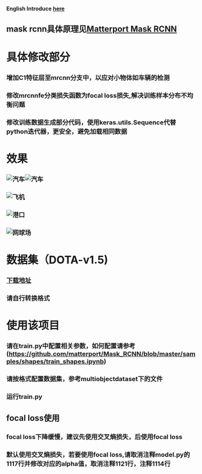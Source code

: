 #### English Introduce [here](https://github.com/mohuazheliu/Mask_RCNN/blob/master/English/README.md)

## mask rcnn具体原理见[Matterport Mask RCNN](https://github.com/matterport/Mask_RCNN)
# 具体修改部分
### 增加C1特征层至mrcnn分支中，以应对小物体如车辆的检测
### 修改mrcnnfe分类损失函数为focal loss损失,解决训练样本分布不均衡问题
### 修改训练数据生成部分代码，使用keras.utils.Sequence代替python迭代器，更安全，避免加载相同数据
# 效果
### ![汽车](https://github.com/mohuazheliu/Mask_RCNN/blob/master/images/61.jpg)![汽车](https://github.com/mohuazheliu/Mask_RCNN/blob/master/images/3664.jpg)
### ![飞机](https://github.com/mohuazheliu/Mask_RCNN/blob/master/images/438.jpg)
### ![港口](https://github.com/mohuazheliu/Mask_RCNN/blob/master/images/1841.jpg)
### ![网球场](https://github.com/mohuazheliu/Mask_RCNN/blob/master/images/474.jpg)
# 数据集（DOTA-v1.5)
### [下载地址](https://captain-whu.github.io/DOAI2019/dataset.html)
### 请自行转换格式
# 使用该项目
### 请在train.py中配置相关参数，如何配置请参考(https://github.com/matterport/Mask_RCNN/blob/master/samples/shapes/train_shapes.ipynb)
### 请按格式配置数据集，参考multiobjectdataset下的文件
### 运行train.py
## focal loss使用
### focal loss下降缓慢，建议先使用交叉熵损失，后使用focal loss
### 默认使用交叉熵损失，若要使用focal loss,请取消注释model.py的1117行并修改对应的alpha值，取消注释1121行，注释1114行
